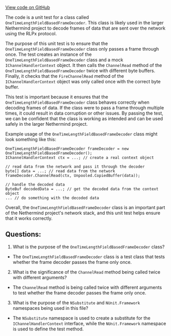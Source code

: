 [View code on GitHub](https://github.com/NethermindEth/nethermind/src/Nethermind/Nethermind.Network.Test/Rlpx/OneTimeLengthFieldBasedFrameDecoderTests.cs)

The code is a unit test for a class called `OneTimeLengthFieldBasedFrameDecoder`. This class is likely used in the larger Nethermind project to decode frames of data that are sent over the network using the RLPx protocol. 

The purpose of this unit test is to ensure that the `OneTimeLengthFieldBasedFrameDecoder` class only passes a frame through once. The test creates an instance of the `OneTimeLengthFieldBasedFrameDecoder` class and a mock `IChannelHandlerContext` object. It then calls the `ChannelRead` method of the `OneTimeLengthFieldBasedFrameDecoder` twice with different byte buffers. Finally, it checks that the `FireChannelRead` method of the `IChannelHandlerContext` object was only called once with the correct byte buffer.

This test is important because it ensures that the `OneTimeLengthFieldBasedFrameDecoder` class behaves correctly when decoding frames of data. If the class were to pass a frame through multiple times, it could result in data corruption or other issues. By passing the test, we can be confident that the class is working as intended and can be used safely in the larger Nethermind project.

Example usage of the `OneTimeLengthFieldBasedFrameDecoder` class might look something like this:

```
OneTimeLengthFieldBasedFrameDecoder frameDecoder = new OneTimeLengthFieldBasedFrameDecoder();
IChannelHandlerContext ctx = ...; // create a real context object

// read data from the network and pass it through the decoder
byte[] data = ...; // read data from the network
frameDecoder.ChannelRead(ctx, Unpooled.CopiedBuffer(data));

// handle the decoded data
ByteBuf decodedData = ...; // get the decoded data from the context object
... // do something with the decoded data
```

Overall, the `OneTimeLengthFieldBasedFrameDecoder` class is an important part of the Nethermind project's network stack, and this unit test helps ensure that it works correctly.
## Questions: 
 1. What is the purpose of the `OneTimeLengthFieldBasedFrameDecoder` class?
- The `OneTimeLengthFieldBasedFrameDecoder` class is a test class that tests whether the frame decoder passes the frame only once.

2. What is the significance of the `ChannelRead` method being called twice with different arguments?
- The `ChannelRead` method is being called twice with different arguments to test whether the frame decoder passes the frame only once.

3. What is the purpose of the `NSubstitute` and `NUnit.Framework` namespaces being used in this file?
- The `NSubstitute` namespace is used to create a substitute for the `IChannelHandlerContext` interface, while the `NUnit.Framework` namespace is used to define the test method.